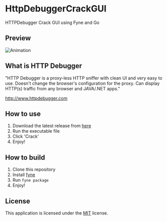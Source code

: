 # HttpDebuggerCrackGUI
HTTPDebugger Crack GUI using Fyne and Go

## Preview 
![Animation](https://github.com/Minagoroshi/HttpDebuggerCrackGUI/assets/91580790/5523413b-85bc-46d3-b1ba-5f91c9f11663)

## What is HTTP Debugger
"HTTP Debugger is a proxy-less HTTP sniffer with clean UI and very easy to use. Doesn't change the browser's configuration for the proxy. Can display HTTP(s) traffic from any browser and JAVA/.NET apps."

http://www.httpdebugger.com

## How to use
1. Download the latest release from [here](https://github.com/Minagoroshi/HttpDebuggerCrackGUI/releases)
2. Run the executable file
3. Click 'Crack'
4. Enjoy!

## How to build
1. Clone this repository
2. Install [fyne](https://developer.fyne.io/started/)
3. Run `fyne package`
4. Enjoy!

## License
This application is licensed under the [MIT](LICENSE) license.
